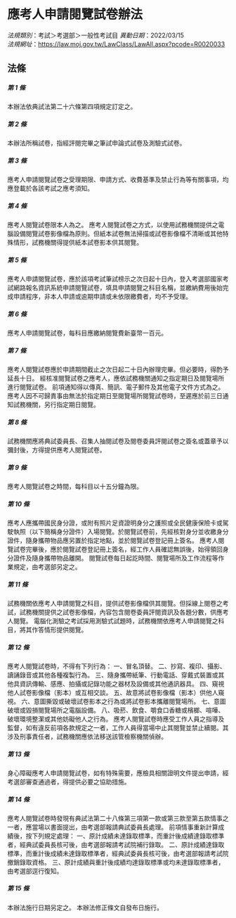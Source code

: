 # 應考人申請閱覽試卷辦法

*法規類別*：考試＞考選部＞一般性考試目
*異動日期*：2022/03/15  
*法規網址*：https://law.moj.gov.tw/LawClass/LawAll.aspx?pcode=R0020033



## 法條
##### 第 1 條
本辦法依典試法第二十六條第四項規定訂定之。

##### 第 2 條
本辦法所稱試卷，指經評閱完畢之筆試申論式試卷及測驗式試卷。

##### 第 3 條
應考人申請閱覽試卷之受理期限、申請方式、收費基準及禁止行為等有關事項，均應登載於各該考試之應考須知。

##### 第 4 條
應考人閱覽試卷限本人為之。
應考人閱覽試卷之方式，以使用試務機關提供之電腦設備閱覽試卷影像檔為原則。但紙本試卷無法掃描或試卷影像檔不清晰或其他特殊情形，試務機關得提供紙本試卷影本供其閱覽。


##### 第 5 條
應考人申請閱覽試卷，應於該項考試筆試榜示之次日起十日內，登入考選部國家考試網路報名資訊系統申請閱覽試卷，填具申請閱覽之科目名稱，並繳納費用後始完成申請程序，非本人申請或逾期申請或未依限繳費者，均不予受理。

##### 第 6 條
應考人申請閱覽試卷，每科目應繳納閱覽費新臺幣一百元。

##### 第 7 條
應考人閱覽試卷應於申請期間截止之次日起二十日內辦理完畢。但必要時，得酌予延長十日。
經核准閱覽試卷之應考人，應依試務機關通知之指定期日及閱覽場所進行閱覽試卷。
前項通知得以傳真、簡訊、電子郵件及其他電子文件方式為之。
應考人因不可歸責事由無法於指定期日至閱覽場所閱覽試卷時，至遲應於前三日通知試務機關，另行指定期日閱覽。

##### 第 8 條
試務機關應將典試委員長、召集人抽閱試卷及閱卷委員評閱試卷之簽名或蓋章予以彌封後，方得提供應考人閱覽試卷。

##### 第 9 條
應考人閱覽試卷之時間，每科目以十五分鐘為限。

##### 第 10 條
應考人應攜帶國民身分證，或附有照片足資證明身分之護照或全民健康保險卡或駕駛執照（以下簡稱身分證件）入場閱覽。於閱覽試卷前，先經核對身分並收繳身分證件，隨身攜帶物品應另置於指定地點，並於閱覽試卷登記冊上簽名。
應考人閱覽試卷完畢後，應於閱覽試卷登記冊上簽名，經工作人員確認無誤後，始得領回身分證件及隨身攜帶物品離開。
閱覽試卷每日起訖時間、閱覽場所及工作流程等作業規定，由考選部另定之。

##### 第 11 條
試務機關依應考人申請閱覽之科目，提供試卷影像檔供其閱覽。但採線上閱卷之考試，試務機關提供之試卷影像檔，內容包含閱卷委員評閱資訊及各題分數，供應考人閱覽。
電腦化測驗之考試採用測驗式試題時，試務機關依應考人申請閱覽之科目，將其作答情形提供閱覽。


##### 第 12 條
應考人閱覽試卷時，不得有下列行為：
一、冒名頂替。
二、抄寫、複印、攝影、讀誦錄音或其他各種複製行為。
三、隨身攜帶紙筆、行動電話、穿戴式裝置或其他具資訊傳輸、感應、拍攝或記錄功能之器材及設備或其他通訊器具。
四、窺視他人試卷影像檔（影本）或互相交談。
五、故意將試卷影像檔（影本）供他人窺視。
六、意圖撕毀或破壞試卷影本之行為或將試卷影本攜離閱覽場所。
七、意圖破壞或毀損閱覽場所之電腦設備。
八、吸菸、飲食、嚼食口香糖或檳榔、喧嘩、破壞環境整潔或其他妨礙他人之行為。
應考人閱覽試卷時應受工作人員之指導及監督，如有違反前項各款規定之一者，工作人員得當場中止其閱覽並禁止續閱。其涉及刑事責任者，試務機關應依法移送該管檢察機關偵辦。

##### 第 13 條
身心障礙應考人申請閱覽試卷，如有特殊需要，應檢具相關證明文件提出申請，經考選部審查通過者，得提供必要之協助措施。

##### 第 14 條
應考人閱覽試卷時發現有典試法第二十八條第三項第一款或第三款至第五款情事之一者，應當場以書面提出，由考選部報請典試委員長處理。
前項情事重新計算成績後，按下列規定處理：
一、原計成績未達錄取標準，而重計後成績達錄取標準者，經典試委員長核可後，由考選部報請考試院補行錄取。
二、原計成績達錄取標準，而重計後成績未達錄取標準者，經典試委員長核可後，由考選部報請考試院撤銷錄取資格。
三、原計成績與重計後成績均達錄取標準或均未達錄取標準者，由考選部逕行復知。

##### 第 15 條
本辦法施行日期另定之。
本辦法修正條文自發布日施行。



